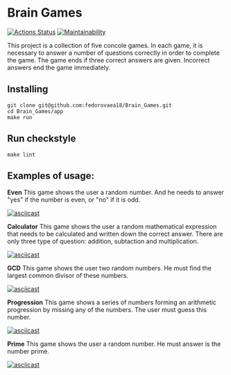 # **Brain Games**
[![Actions Status](https://github.com/fedorovaea18/java-project-61/actions/workflows/hexlet-check.yml/badge.svg)](https://github.com/fedorovaea18/java-project-61/actions)
[![Maintainability](https://api.codeclimate.com/v1/badges/34519cd076671425039d/maintainability)](https://codeclimate.com/github/fedorovaea18/java-project-61/maintainability)

This project is a collection of five concole games. In each game, it is necessary to answer a number of questions correctly in order to complete the game. The game ends if three correct answers are given. Incorrect answers end the game immediately.

## **Installing**
```
git clone git@github.com:fedorovaea18/Brain_Games.git
cd Brain_Games/app
make run
```

## **Run checkstyle**
```
make lint
```
## **Examples of usage:**

**Even**
This game shows the user a random number. And he needs to answer "yes" if the number is even, or "no" if it is odd.

[![asciicast](https://asciinema.org/a/nD63oIASqzduhJccPr6pcCu63.svg)](https://asciinema.org/a/nD63oIASqzduhJccPr6pcCu63)

**Calculator**
This game shows the user a random mathematical expression that needs to be calculated and written down the correct answer. There are only three type of question: addition, subtaction and multiplication.

[![asciicast](https://asciinema.org/a/XuYgjYyJcQ9JXcZj9zlwhDYPk.svg)](https://asciinema.org/a/XuYgjYyJcQ9JXcZj9zlwhDYPk)

**GCD**
This game shows the user two random numbers. He must find the largest common divisor of these numbers.

[![asciicast](https://asciinema.org/a/cl4NMitZBgrdBDuV11U2Ug7km.svg)](https://asciinema.org/a/cl4NMitZBgrdBDuV11U2Ug7km)

**Progression**
This game shows a series of numbers forming an arithmetic progression by missing any of the numbers. The user must guess this number.

[![asciicast](https://asciinema.org/a/J68aB24vFB6vlHT4izCxakBWU.svg)](https://asciinema.org/a/J68aB24vFB6vlHT4izCxakBWU)

**Prime**
This game shows the user a random number. He must answer is the number prime.

[![asciicast](https://asciinema.org/a/8KdWlmB6VwCQqvAAv5vDbRlJt.svg)](https://asciinema.org/a/8KdWlmB6VwCQqvAAv5vDbRlJt)


